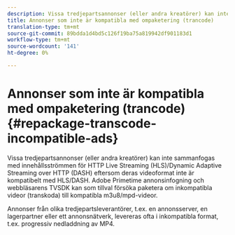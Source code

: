```yaml
---
description: Vissa tredjepartsannonser (eller andra kreatörer) kan inte sammanfogas med innehållsströmmen för HTTP Live Streaming (HLS)/Dynamic Adaptive Streaming over HTTP (DASH) eftersom deras videoformat inte är kompatibelt med HLS/DASH. Adobe Primetime annonsinfogning och webbläsarens TVSDK kan som tillval försöka paketera om inkompatibla videor (transkoda) till kompatibla m3u8/mpd-videor.
title: Annonser som inte är kompatibla med ompaketering (trancode)
translation-type: tm+mt
source-git-commit: 89bdda1d4bd5c126f19ba75a819942df901183d1
workflow-type: tm+mt
source-wordcount: '141'
ht-degree: 0%

---
```



# Annonser som inte är kompatibla med ompaketering (trancode){#repackage-transcode-incompatible-ads}

Vissa tredjepartsannonser (eller andra kreatörer) kan inte sammanfogas med innehållsströmmen för HTTP Live Streaming (HLS)/Dynamic Adaptive Streaming over HTTP (DASH) eftersom deras videoformat inte är kompatibelt med HLS/DASH. Adobe Primetime annonsinfogning och webbläsarens TVSDK kan som tillval försöka paketera om inkompatibla videor (transkoda) till kompatibla m3u8/mpd-videor.

Annonser från olika tredjepartsleverantörer, t.ex. en annonsserver, en lagerpartner eller ett annonsnätverk, levereras ofta i inkompatibla format, t.ex. progressiv nedladdning av MP4.
